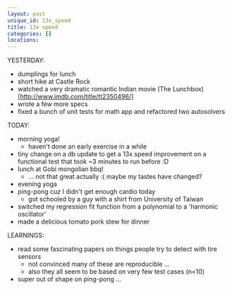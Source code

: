 ```yaml
---
layout: post
unique_id: 13x_speed
title: 13x speed
categories: []
locations: 
---
```


YESTERDAY:
* dumplings for lunch
* short hike at Castle Rock
* watched a very dramatic romantic Indian movie (The Lunchbox)[http://www.imdb.com/title/tt2350496/]
* wrote a few more specs
* fixed a bunch of unit tests for math app and refactored two autosolvers

TODAY:
* morning yoga!
  * haven't done an early exercise in a while
* tiny change on a db update to get a 13x speed improvement on a functional test that took ~3 minutes to run before :D
* lunch at Gobi mongolian bbq!
  * ... not that great actually :( maybe my tastes have changed?
* evening yoga
* ping-pong cuz I didn't get enough cardio today
  * got schooled by a guy with a shirt from University of Taiwan
* switched my regression fit function from a polynomial to a 'harmonic oscillator'
* made a delicious tomato pork stew for dinner

LEARNINGS:
* read some fascinating papers on things people try to detect with tire sensors
  * not convinced many of these are reproducible ...
  * also they all seem to be based on very few test cases (n<10)
* super out of shape on ping-pong ...
